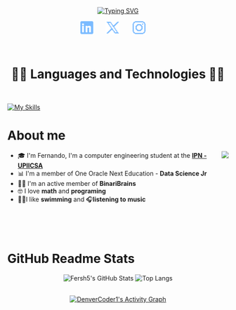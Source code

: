 <p align="center">
<a href="https://git.io/typing-svg"><img src="https://readme-typing-svg.demolab.com?font=Fira+Code&pause=1000&color=7BBBFFB8&background=0D729700&center=true&vCenter=true&multiline=true&width=435&height=75&lines=Fernando+Garc%C3%ADa;Data+Science+%7C+Backend+%7C+Cloud" alt="Typing SVG" /></a>
</p>

<!-- Social icons section -->
<p align="center">
  <a href="https://www.linkedin.com/in/fernando-garcia-santos5/"><img width="32px" alt="LinkedIn" title="LinkedIn" src="assets/pixel--linkedin.png"/></a>
  &#8287;&#8287;&#8287;&#8287;&#8287;
  <a href="https://x.com/Fersh_dev"><img width="32px" alt="Twitter" title="Twitter" src="assets/pixel--x.png"/></a>
  &#8287;&#8287;&#8287;&#8287;&#8287;
   <a href="https://www.instagram.com/fersh_dev/"><img width="32px" alt="Twitter" title="Instagram" src="assets/pixel--instagram.png"/></a>
  &#8287;&#8287;&#8287;&#8287;&#8287;
</p>

<br>

<!-- Social badges section -->
<h1 align="center">👨‍💻 Languages and Technologies 👨‍💻 <br></h1>
<br>

[![My Skills](https://skillicons.dev/icons?i=py,git,vscode,anaconda,gcp,bash,postgres,linux,github,js,html,css)](https://skillicons.dev)

# About me
<img align="right" src="https://user-images.githubusercontent.com/5713670/87202985-820dcb80-c2b6-11ea-9f56-7ec461c497c3.gif">

- 🎓 I'm Fernando, I'm a computer engineering student at the <a href="https://www.upiicsa.ipn.mx/">**IPN - UPIICSA**</a> 
- 📊 I'm a member of One Oracle Next Education - **Data Science Jr** 
- 👨‍💻 I'm an active member of **BinariBrains**
- 🤓 I love **math** and **programing** 
- 🏊‍♂️I like **swimming** and 🎧**listening to music** 
<br>
<br>
<br>


#  GitHub Readme Stats
<div align="center">
  <img height="150em" src="https://github-readme-stats.vercel.app/api?username=Fersh5&show_icons=true&theme=radical" alt="Fersh5's GitHub Stats" />
  <img height="150em" src="https://github-readme-stats.vercel.app/api/top-langs/?username=Fersh5&layout=compact&theme=radical" alt="Top Langs" />
  <br>
  <br>

   <a href="https://github.com/ashutosh00710/github-readme-activity-graph"><img alt="DenverCoder1's Activity Graph" src="https://github-readme-activity-graph.vercel.app/graph/?username=Fersh5&bg_color=1F222E&color=7bbbffb8&line=F85D7F&point=FFFFFF&hide_border=true" /></a>
</div>
